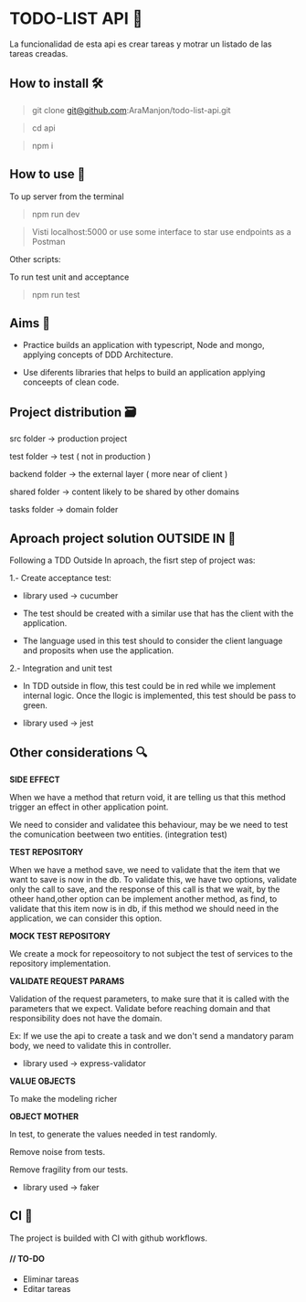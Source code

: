 # TODO-LIST API 📝

La funcionalidad de esta api es crear tareas y motrar un listado de las tareas creadas.

## How to install 🛠

> git clone git@github.com:AraManjon/todo-list-api.git

> cd api

> npm i

## How to use 💼

To up server from the terminal

> npm run dev

> Visti localhost:5000 or use some interface to star use endpoints as a Postman

Other scripts: 

To run test unit and acceptance

> npm run test

## Aims 🏁

- Practice builds an application with typescript, Node and mongo, applying concepts of DDD Architecture.

- Use diferents libraries that helps to build an application applying conceepts of clean code.


## Project distribution 🗃

src folder -> production project

test folder -> test ( not in production )

backend folder -> the external layer ( more near of client )

shared folder -> content likely to be shared by other domains

tasks folder -> domain folder

## Aproach project solution OUTSIDE IN 🚦

Following a TDD Outside In aproach, the fisrt step of project was:

1.- Create acceptance test:

- library used -> cucumber

- The test should be created with a similar use that has the client with the application.

- The language used in this test should to consider the client language and proposits when use the application.

2.- Integration and unit test

- In TDD outside in flow, this test could be in red while we implement internal logic. Once the llogic is implemented, this test should be pass to green.

- library used -> jest

## Other considerations 🔍

**SIDE EFFECT**

When we have a method that return void, it are telling us that this method trigger an effect in other application point.

We need to consider and validatee this behaviour, may be we need to test the comunication beetween two entities. (integration test)

**TEST REPOSITORY**

When we have a method save, we need to validate that the item that we want to save is now in the db. To validate this, we have two options, validate only the call to save, and the response of this call is that we wait, by the otheer hand,other option can be implement another method, as find, to validate that this item now is in db, if this method we should need in the application, we can consider this option.

**MOCK TEST REPOSITORY**

We create a mock for repeosoitory to not subject the test of services to the repository implementation.

**VALIDATE REQUEST PARAMS**

Validation of the request parameters, to make sure that it is called with the parameters that we expect. Validate before reaching domain and that responsibility does not have the domain.

Ex: If we use the api to create a task and we don't send a mandatory param body, we need to validate this in controller. 

- library used -> express-validator

**VALUE OBJECTS**

To make the modeling richer

**OBJECT MOTHER**

In test, to generate the values needed in test randomly.

Remove noise from tests.

Remove fragility from our tests.

- library used -> faker

## CI 🚨

The project is builded with CI with github workflows.

#### // TO-DO

- Eliminar tareas
- Editar tareas

